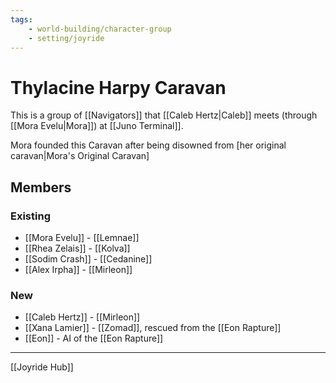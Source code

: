 ```yaml
---
tags:
    - world-building/character-group
    - setting/joyride
---
```

# Thylacine Harpy Caravan

This is a group of [[Navigators]] that [[Caleb Hertz|Caleb]] meets (through [[Mora Evelu|Mora]]) at [[Juno Terminal]].

Mora founded this Caravan after being disowned from [her original caravan|Mora's Original Caravan]

## Members
### Existing
- [[Mora Evelu]] - [[Lemnae]]
- [[Rhea Zelais]] - [[Kolva]]
- [[Sodim Crash]] - [[Cedanine]]
- [[Alex Irpha]] - [[Mirleon]]

### New
- [[Caleb Hertz]] - [[Mirleon]]
- [[Xana Lamier]] - [[Zomad]], rescued from the [[Eon Rapture]]
- [[Eon]] - AI of the [[Eon Rapture]]

---
[[Joyride Hub]]
